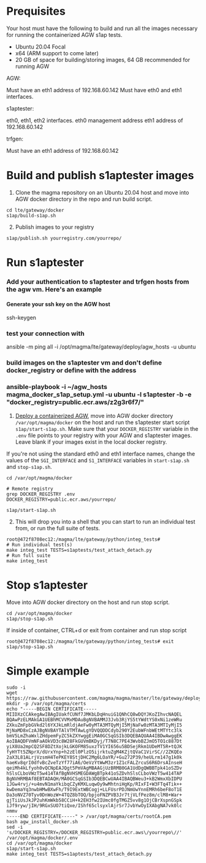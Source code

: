 # Prequisites

Your host must have the following to build and run all the images necessary for running the containerized AGW s1ap tests.

- Ubuntu 20.04 Focal
- x64 (ARM support to come later)
- 20 GB of space for building/storing images, 64 GB recommended for running AGW

AGW:

Must have an eth1 address of 192.168.60.142
Must have eth0 and eth1 interfaces.

s1aptester:

eth0, eth1, eth2 interfaces.
eth0 management address
eth1 address of 192.168.60.142

trfgen:

Must have an eth1 address of 192.168.60.142


# Build and publish s1aptester images

1. Clone the magma repository on an Ubuntu 20.04 host and move into AGW docker directory in the repo and run build script.

```
cd lte/gateway/docker
s1ap/build-s1ap.sh
```

2. Publish images to your registry

```
s1ap/publish.sh yourregistry.com/yourrepo/
```

# Run s1aptester

### Add your authentication to s1aptester and trfgen hosts from the agw vm. Here's an example

#### Generate your ssh key on the AGW host

ssh-keygen



### test your connection with

ansible -m ping all -i /opt/magma/lte/gateway/deploy/agw_hosts -u ubuntu




### build images on the s1aptester vm and don't define docker_registry or define with the address

### ansible-playbook -i ~/agw_hosts magma_docker_s1ap_setup.yml -u ubuntu -l s1aptester -b -e "docker_registry=public.ecr.aws/z2g3r6f7/"



1. [Deploy a containerized AGW](https://github.com/magma/magma/tree/master/lte/gateway/docker), move into AGW docker directory `/var/opt/magma/docker` on the host and run the s1aptester start script `s1ap/start-s1ap.sh`. Make sure that your `DOCKER_REGISTRY` variable in the `.env` file points to your registry with your AGW and s1aptester images. Leave blank if your images exist in the local docker registry.

If you're not using the standard eth0 and eth1 interface names, change the values of the `SGI_INTERFACE` and `S1_INTERFACE` variables in `start-s1ap.sh` and `stop-s1ap.sh`.

```
cd /var/opt/magma/docker

# Remote registry
grep DOCKER_REGISTRY .env
DOCKER_REGISTRY=public.ecr.aws/yourrepo/

s1ap/start-s1ap.sh
```

2. This will drop you into a shell that you can start to run an individual test from, or run the full suite of tests.
```
root@472f8708ec12:/magma/lte/gateway/python/integ_tests#
# Run individual test(s)
make integ_test TESTS=s1aptests/test_attach_detach.py
# Run full suite
make integ_test
```

# Stop s1aptester

Move into AGW docker directory on the host and run stop script.
```
cd /var/opt/magma/docker
s1ap/stop-s1ap.sh
```

If inside of container, CTRL+d or exit from container and run stop script
```
root@472f8708ec12:/magma/lte/gateway/python/integ_tests# exit
s1ap/stop-s1ap.sh
```

# Simple example

```
sudo -i
wget https://raw.githubusercontent.com/magma/magma/master/lte/gateway/deploy/agw_install_docker.sh
mkdir -p /var/opt/magma/certs
echo "-----BEGIN CERTIFICATE-----
MIIDXzCCAkegAwIBAgIUakfCUNf7JMKbLDqHnuiG1QNhCQ8wDQYJKoZIhvcNAQEL
BQAwPzELMAkGA1UEBhMCVVMxMDAuBgNVBAMMJ3Jvb3RjYS5tYWdtYS0xNi1zeWRu
ZXkuZmFpbGVkd2l6YXJkLmRldjAeFw0yMTA3MTQyMjI5MjNaFw0zMTA3MTIyMjI5
MjNaMD8xCzAJBgNVBAYTAlVTMTAwLgYDVQQDDCdyb290Y2EubWFnbWEtMTYtc3lk
bmV5LmZhaWxlZHdpemFyZC5kZXYwggEiMA0GCSqGSIb3DQEBAQUAA4IBDwAwggEK
AoIBAQDFVmNFaAOkVD3c8W28FkGUVmBKDyj/T7N8C7PE43WvbBZJmO5TO1c887Dt
yiX8Ua2mpCQ2SF8DZtXojkLGKOFM85uxzTV1YI656u5BDSejRkm1UDeMT5R+tQJK
fyHYTt5ZNprX/dUrxYnp+h2zEl0PlzO5ijrktuZgM4KZjtQVaC1VirSC//2ZKQEo
2aX3L81ALrjVzsmH4TePKEY8StjDHC2Mg6LOaYR/+Gu272P39/heULrm147g1k0k
haeKv8qrI0dfvBcZveTzYf77iA6/OeVzYtWwM3zr1Z1cFALZrcuS6R6DrsAInseH
qeiMh4kLfyoh0vQCNpEAJQgt5PmVAgMBAAGjUzBRMB0GA1UdDgQWBBTpk41oSZDv
hSlsCLboVWzT5w414TAfBgNVHSMEGDAWgBTpk41oSZDvhSlsCLboVWzT5w414TAP
BgNVHRMBAf8EBTADAQH/MA0GCSqGSIb3DQEBCwUAA4IBAQBWeu3+kB2WmxXbIDPU
1JGw4rvj/+u4mvN1maYkibqCZyKMXLuqwOy9wMhtniHgKp/RIxFI+W3FTq4Tik++
kwDemaYq3nwbHMwBXwFh/T9I9ExtWBCogj+LLFUsrPDJNmUwYnnEMRh6beF8oT1E
Da3oNVZ70Tyv0DnWozW+4TQZ8bTOQ/bpjoFNZPVB3Jr7tjVLfPez8m/clM8+War+
gjTiiUsJkJP2uhKmWkb58CCiH+k2EH3fw2IUmc0fgTMGZ5vv8g1OjCBrXspnGSpk
iJf9ryw/jIH/9RGxSUO7tiQxe/IShf65clsyxlAjrSr7JvbYwOyIXAbgNA7vk0lc
nmmv
-----END CERTIFICATE-----" > /var/opt/magma/certs/rootCA.pem
bash agw_install_docker.sh
sed -i 's/DOCKER_REGISTRY=/DOCKER_REGISTRY=public.ecr.aws\/yourrepo\//' /var/opt/magma/docker/.env
cd /var/opt/magma/docker
s1ap/start-s1ap.sh
make integ_test TESTS=s1aptests/test_attach_detach.py
```
